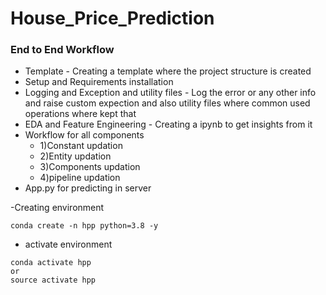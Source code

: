 # House_Price_Prediction

### End to End Workflow
- Template - Creating a template where the project structure is created
- Setup and Requirements installation
- Logging and Exception and utility files - Log the error or any other info and raise custom expection and     also utility files where common used operations where kept that
- EDA and Feature Engineering - Creating a ipynb to get insights from it
- Workflow for all components
  - 1)Constant updation
  - 2)Entity updation
  - 3)Components updation
  - 4)pipeline updation
- App.py for predicting in server


-Creating environment 

```
conda create -n hpp python=3.8 -y
```
- activate environment
```
conda activate hpp
or 
source activate hpp
```



